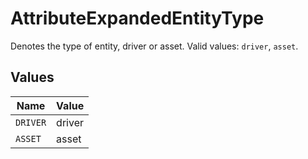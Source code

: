 # AttributeExpandedEntityType

Denotes the type of entity, driver or asset. Valid values: `driver`, `asset`.


## Values

| Name     | Value    |
| -------- | -------- |
| `DRIVER` | driver   |
| `ASSET`  | asset    |